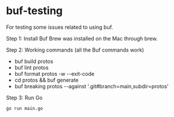 # buf-testing
For testing some issues related to using buf.

Step 1: Install Buf
Brew was installed on the Mac through brew. 

Step 2: Working commands (all the Buf commands work)
* buf build protos
* buf lint protos
* buf format protos -w --exit-code
* cd protos && buf generate
* buf breaking protos --against '.git#branch=main,subdir=protos'

Step 3: Run Go
```
go run main.go
```
